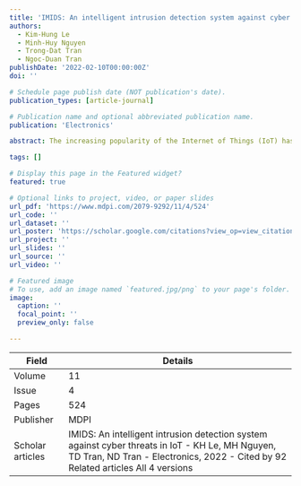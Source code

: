 ```yaml
---
title: 'IMIDS: An intelligent intrusion detection system against cyber threats in IoT'
authors:
  - Kim-Hung Le
  - Minh-Huy Nguyen
  - Trong-Dat Tran
  - Ngoc-Duan Tran
publishDate: '2022-02-10T00:00:00Z'
doi: ''

# Schedule page publish date (NOT publication's date).
publication_types: [article-journal]

# Publication name and optional abbreviated publication name.
publication: 'Electronics'

abstract: The increasing popularity of the Internet of Things (IoT) has significantly impacted our daily lives in the past few years. On one hand, it brings convenience, simplicity, and efficiency for us; on the other hand, the devices are susceptible to various cyber-attacks due to the lack of solid security mechanisms and hardware security support. In this paper, we present IMIDS, an intelligent intrusion detection system (IDS) to protect IoT devices. IMIDS’s core is a lightweight convolutional neural network model to classify multiple cyber threats. To mitigate the training data shortage issue, we also propose an attack data generator powered by a conditional generative adversarial network. In the experiment, we demonstrate that IMIDS could detect nine cyber-attack types (e.g., backdoors, shellcode, worms) with an average F-measure of 97.22% and outperforms its competitors. Furthermore, IMIDS’s detection performance is notably improved after being further trained by the data generated by our attack data generator. These results demonstrate that IMIDS can be a practical IDS for the IoT scenario.

tags: []

# Display this page in the Featured widget?
featured: true

# Optional links to project, video, or paper slides
url_pdf: 'https://www.mdpi.com/2079-9292/11/4/524'
url_code: ''
url_dataset: ''
url_poster: 'https://scholar.google.com/citations?view_op=view_citation&hl=en&user=6bDvWw0AAAAJ&pagesize=100&citation_for_view=6bDvWw0AAAAJ:UebtZRa9Y70C'
url_project: ''
url_slides: ''
url_source: ''
url_video: ''

# Featured image
# To use, add an image named `featured.jpg/png` to your page's folder.
image:
  caption: ''
  focal_point: ''
  preview_only: false

---
```


|Field|Details|
|-----|-------|
|Volume|11|
|Issue|4|
|Pages|524|
|Publisher|MDPI|
|Scholar articles|IMIDS: An intelligent intrusion detection system against cyber threats in IoT - KH Le, MH Nguyen, TD Tran, ND Tran - Electronics, 2022 - Cited by 92 Related articles All 4 versions|
